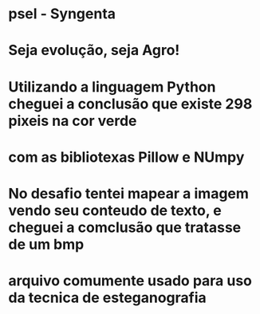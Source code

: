 # psel - Syngenta 
# Seja evolução, seja Agro!


# Utilizando a linguagem Python cheguei a conclusão que existe 298 pixeis na cor verde
# com as bibliotexas Pillow e NUmpy

# No desafio tentei mapear a imagem vendo seu conteudo de texto, e cheguei a comclusão que tratasse de um bmp 
# arquivo comumente usado para uso da tecnica de esteganografia 
